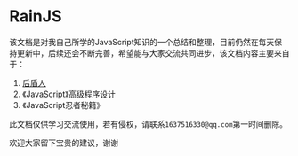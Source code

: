 # RainJS
该文档是对我自己所学的JavaScript知识的一个总结和整理，目前仍然在每天保持更新中，后续还会不断完善，希望能与大家交流共同进步，该文档内容主要来自于：

1. [后盾人](https://houdunren.gitee.io/note/)
2. 《JavaScript》高级程序设计
3. 《JavaScript忍者秘籍》

此文档仅供学习交流使用，若有侵权，请联系`1637516330@qq.com`第一时间删除。

欢迎大家留下宝贵的建议，谢谢